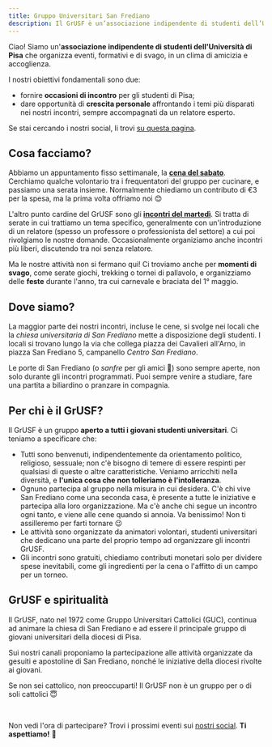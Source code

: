 ```yaml
---
title: Gruppo Universitari San Frediano
description: Il GrUSF è un’associazione indipendente di studenti dell’Università di Pisa che organizza eventi, formativi e di svago, in un clima di amicizia e accoglienza.
---
```


Ciao! Siamo un'**associazione indipendente di studenti dell'Università di Pisa**
che organizza eventi, formativi e di svago, in un clima di amicizia e
accoglienza.

I nostri obiettivi fondamentali sono due:

- fornire **occasioni di incontro** per gli studenti di Pisa;
- dare opportunità di **crescita personale** affrontando i temi più disparati
  nei nostri incontri, sempre accompagnati da un relatore esperto.

Se stai cercando i nostri social, li trovi [su questa pagina](link.html).

## Cosa facciamo?

Abbiamo un appuntamento fisso settimanale, la **[cena del
sabato](cene-del-sabato.html)**. Cerchiamo qualche volontario tra i
frequentatori del gruppo per cucinare, e passiamo una serata insieme.
Normalmente chiediamo un contributo di €3 per la spesa, ma la prima volta
offriamo noi 😊

L'altro punto cardine del GrUSF sono gli **[incontri del
martedì](incontri-del-martedi.html)**. Si tratta di serate in cui trattiamo un
tema specifico, generalmente con un'introduzione di un relatore (spesso un
professore o professionista del settore) a cui poi rivolgiamo le nostre domande.
Occasionalmente organiziamo anche incontri più liberi, discutendo tra noi senza
relatore.

Ma le nostre attività non si fermano qui! Ci troviamo anche per **momenti di
svago**, come serate giochi, trekking o tornei di pallavolo, e organizziamo
delle **feste** durante l'anno, tra cui carnevale e braciata del 1° maggio.

## Dove siamo?

La maggior parte dei nostri incontri, incluse le cene, si svolge nei locali che
la *chiesa universitaria di San Frediano* mette a disposizione degli studenti. I
locali si trovano lungo la via che collega piazza dei Cavalieri all'Arno, in
piazza San Frediano 5, campanello *Centro San Frediano*.

Le porte di San Frediano (o *sanfre* per gli amici 🐋) sono sempre aperte, non
solo durante gli incontri programmati. Puoi sempre venire a studiare, fare una
partita a biliardino o pranzare in compagnia.

## Per chi è il GrUSF?

Il GrUSF è un gruppo **aperto a tutti i giovani studenti universitari**. Ci
teniamo a specificare che:

- Tutti sono benvenuti, indipendentemente da orientamento politico, religioso,
  sessuale; non c'è bisogno di temere di essere respinti per qualsiasi di queste
  o altre caratteristiche. Veniamo arricchiti nella diversità, e **l'unica cosa
  che non tolleriamo è l'intolleranza**.
- Ognuno partecipa al gruppo nella misura in cui desidera. C'è chi vive San
  Frediano come una seconda casa, è presente a tutte le iniziative e partecipa
  alla loro organizzazione. Ma c'è anche chi segue un incontro ogni tanto, e
  viene alle cene quando si annoia. Va benissimo! Non ti assilleremo per farti
  tornare 😉
- Le attività sono organizzate da animatori volontari, studenti universitari che
  dedicano una parte del proprio tempo ad organizzare gli incontri GrUSF.
- Gli incontri sono gratuiti, chiediamo contributi monetari solo per dividere
  spese inevitabili, come gli ingredienti per la cena o l'affitto di un campo
  per un torneo.

## GrUSF e spiritualità

Il GrUSF, nato nel 1972 come Gruppo Universitari Cattolici (GUC), continua ad
animare la chiesa di San Frediano e ad essere il principale gruppo di giovani
universitari della diocesi di Pisa.

Sui nostri canali proponiamo la partecipazione alle attività organizzate da
gesuiti e apostoline di San Frediano, nonché le iniziative della diocesi rivolte
ai giovani.

Se non sei cattolico, non preoccuparti! Il GrUSF non è un gruppo per o di soli
cattolici 😇

<br>

Non vedi l'ora di partecipare? Trovi i prossimi eventi sui
[nostri social](link.html). **Ti aspettiamo!** 👋
